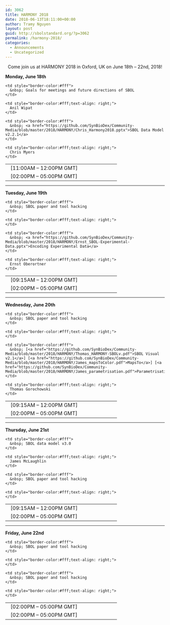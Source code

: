 ```yaml
---
id: 3062
title: HARMONY 2018
date: 2018-06-13T18:11:00+00:00
author: Tramy Nguyen
layout: post
guid: http://sbolstandard.org/?p=3062
permalink: /harmony-2018/
categories:
  - Announcements
  - Uncategorized
---
```

<center>
  Come join us at HARMONY 2018 in Oxford, UK on June 18th &#8211; 22nd, 2018!
</center>

  
**Monday, June 18th**

<table style="width:70%;border-color:#fff;margin-bottom:0px">
  <tr>
    <td style="border-color:#fff; width:25%;">
      &nbsp; [11:00AM &#8211; 12:00PM GMT]
    </td>
    
    <td style="border-color:#fff">
      &nbsp; Goals for meetings and future directions of SBOL
    </td>
    
    <td style="border-color:#fff;text-align: right;">
      Anil Wipat
    </td>
  </tr>
  
  <tr>
    <td style="border-color:#fff; width:25%;">
      &nbsp; [02:00PM &#8211; 05:00PM GMT]
    </td>
    
    <td style="border-color:#fff">
      &nbsp; <a href="https://github.com/SynBioDex/Community-Media/blob/master/2018/HARMONY/Chris_Harmony2018.pptx">SBOL Data Model v2.2.1</a>
    </td>
    
    <td style="border-color:#fff;text-align: right;">
      Chris Myers
    </td>
  </tr>
</table>

****  
**Tuesday, June 19th**

<table style="width:70%;border-color:#fff;margin-bottom:0px">
  <tr>
    <td style="border-color:#fff; width:25%;">
      &nbsp; [09:15AM &#8211; 12:00PM GMT]
    </td>
    
    <td style="border-color:#fff">
      &nbsp; SBOL paper and tool hacking
    </td>
    
    <td style="border-color:#fff;text-align: right;">
    </td>
  </tr>
  
  <tr>
    <td style="border-color:#fff; width:25%;">
      &nbsp; [02:00PM &#8211; 05:00PM GMT]
    </td>
    
    <td style="border-color:#fff">
      &nbsp; <a href="https://github.com/SynBioDex/Community-Media/blob/master/2018/HARMONY/Ernst_SBOL-Experimental-Data.pptx">Encoding Experimental Data</a>
    </td>
    
    <td style="border-color:#fff;text-align: right;">
      Ernst Oberortner
    </td>
  </tr>
</table>

****  
**Wednesday, June 20th**

<table style="width:70%;border-color:#fff;margin-bottom:0px">
  <tr>
    <td style="border-color:#fff; width:25%;">
      &nbsp; [09:15AM &#8211; 12:00PM GMT]
    </td>
    
    <td style="border-color:#fff">
      &nbsp; SBOL paper and tool hacking
    </td>
    
    <td style="border-color:#fff;text-align: right;">
    </td>
  </tr>
  
  <tr>
    <td style="border-color:#fff; width:25%;">
      &nbsp; [02:00PM &#8211; 05:00PM GMT]
    </td>
    
    <td style="border-color:#fff">
      &nbsp; [<a href="https://github.com/SynBioDex/Community-Media/blob/master/2018/HARMONY/Thomas_HARMONY-SBOLv.pdf">SBOL Visual v2.1</a>] [<a href="https://github.com/SynBioDex/Community-Media/blob/master/2018/HARMONY/James_mapsToColor.pdf">MapsTo</a>] [<a href="https://github.com/SynBioDex/Community-Media/blob/master/2018/HARMONY/James_parametrisation.pdf">Parametrisation</a>]
    </td>
    
    <td style="border-color:#fff;text-align: right;">
      Thomas Gorochowski
    </td>
  </tr>
</table>

****  
**Thursday, June 21st**

<table style="width:70%;border-color:#fff;margin-bottom:0px">
  <tr>
    <td style="border-color:#fff; width:25%;">
      &nbsp; [09:15AM &#8211; 12:00PM GMT]
    </td>
    
    <td style="border-color:#fff">
      &nbsp; SBOL data model v3.0
    </td>
    
    <td style="border-color:#fff;text-align: right;">
      James McLaughlin
    </td>
  </tr>
  
  <tr>
    <td style="border-color:#fff; width:25%;">
      &nbsp; [02:00PM &#8211; 05:00PM GMT]
    </td>
    
    <td style="border-color:#fff">
      &nbsp; SBOL paper and tool hacking
    </td>
    
    <td style="border-color:#fff;text-align: right;">
    </td>
  </tr>
</table>

****  
**Friday, June 22nd**

<table style="width:70%;border-color:#fff;margin-bottom:0px">
  <tr>
    <td style="border-color:#fff; width:25%;">
      &nbsp; [02:00PM &#8211; 05:00PM GMT]
    </td>
    
    <td style="border-color:#fff">
      &nbsp; SBOL paper and tool hacking
    </td>
    
    <td style="border-color:#fff;text-align: right;">
    </td>
  </tr>
  
  <tr>
    <td style="border-color:#fff; width:25%;">
      &nbsp; [02:00PM &#8211; 05:00PM GMT]
    </td>
    
    <td style="border-color:#fff">
      &nbsp; SBOL paper and tool hacking
    </td>
    
    <td style="border-color:#fff;text-align: right;">
    </td>
  </tr>
</table>